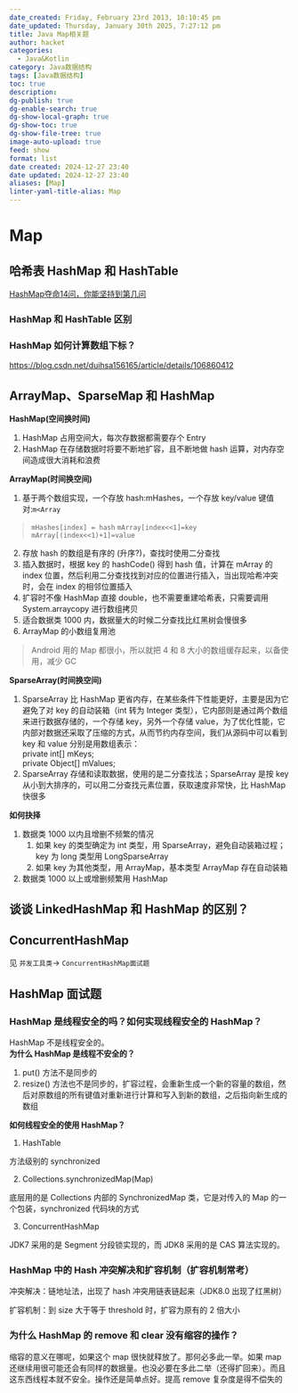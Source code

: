 ```yaml
---
date_created: Friday, February 23rd 2013, 10:10:45 pm
date_updated: Thursday, January 30th 2025, 7:27:12 pm
title: Java Map相关题
author: hacket
categories:
  - Java&Kotlin
category: Java数据结构
tags: [Java数据结构]
toc: true
description: 
dg-publish: true
dg-enable-search: true
dg-show-local-graph: true
dg-show-toc: true
dg-show-file-tree: true
image-auto-upload: true
feed: show
format: list
date created: 2024-12-27 23:40
date updated: 2024-12-27 23:40
aliases: [Map]
linter-yaml-title-alias: Map
---
```


# Map

## 哈希表 HashMap 和 HashTable

[HashMap夺命14问，你能坚持到第几问](https://juejin.cn/post/7077363148281348126)

### HashMap 和 HashTable 区别

### HashMap 如何计算数组下标？

<https://blog.csdn.net/duihsa156165/article/details/106860412>

## ArrayMap、SparseMap 和 HashMap

**HashMap(空间换时间)**

1. HashMap 占用空间大，每次存数据都需要存个 Entry
2. HashMap 在存储数据时将要不断地扩容，且不断地做 hash 运算，对内存空间造成很大消耗和浪费

**ArrayMap(时间换空间)**

1. 基于两个数组实现，一个存放 hash:mHashes，一个存放 key/value 键值对:`m<Array`

> `mHashes[index] = hash`
> `mArray[index<<1]=key`
> `mArray[(index<<1)+1]=value`

2. 存放 hash 的数组是有序的 (升序?)，查找时使用二分查找
3. 插入数据时，根据 key 的 hashCode() 得到 hash 值，计算在 mArray 的 index 位置，然后利用二分查找找到对应的位置进行插入，当出现哈希冲突时，会在 index 的相邻位置插入
4. 扩容时不像 HashMap 直接 double，也不需要重建哈希表，只需要调用 System.arraycopy 进行数组拷贝
5. 适合数据类 1000 内，数据量大的时候二分查找比红黑树会慢很多
6. ArrayMap 的小数组复用池

> Android 用的 Map 都很小，所以就把 4 和 8 大小的数组缓存起来，以备使用，减少 GC

**SparseArray(时间换空间)**

1. SparseArray ⽐ HashMap 更省内存，在某些条件下性能更好，主要是因为它避免了对 key 的⾃动装箱（int 转为 Integer 类型），它内部则是通过两个数组来进⾏数据存储的，⼀个存储 key，另外⼀个存储 value，为了优化性能，它内部对数据还采取了压缩的⽅式，从⽽节约内存空间，我们从源码中可以看到 key 和 value 分别是⽤数组表示：<br />private int[] mKeys;<br />private Object[] mValues;
2. SparseArray 存储和读取数据，使用的是二分查找法；SparseArray 是按 key 从小到大排序的，可以用二分查找元素位置，获取速度非常快，比 HashMap 快很多

**如何抉择**

1. 数据类 1000 以内且增删不频繁的情况
   1. 如果 key 的类型确定为 int 类型，用 SparseArray，避免自动装箱过程；key 为 long 类型用 LongSparseArray
   2. 如果 key 为其他类型，用 ArrayMap，基本类型 ArrayMap 存在自动装箱
2. 数据类 1000 以上或增删频繁用 HashMap<br />

## 谈谈 LinkedHashMap 和 HashMap 的区别？

## ConcurrentHashMap

见 `并发工具类`→ `ConcurrentHashMap面试题`

## HashMap 面试题

### HashMap 是线程安全的吗？如何实现线程安全的 HashMap？

HashMap 不是线程安全的。<br />**为什么 HashMap 是线程不安全的？**

1. put() 方法不是同步的
2. resize() 方法也不是同步的，扩容过程，会重新生成一个新的容量的数组，然后对原数组的所有键值对重新进行计算和写入到新的数组，之后指向新生成的数组

**如何线程安全的使用 HashMap？**

1. HashTable

方法级别的 synchronized

2. Collections.synchronizedMap(Map)

底层用的是 Collections 内部的 SynchronizedMap 类，它是对传入的 Map 的一个包装，synchronized 代码块的方式

3. ConcurrentHashMap

JDK7 采用的是 Segment 分段锁实现的，而 JDK8 采用的是 CAS 算法实现的。

### HashMap 中的 Hash 冲突解决和扩容机制（扩容机制常考）

冲突解决：链地址法，出现了 hash 冲突用链表链起来（JDK8.0 出现了红黑树）

扩容机制：到 size 大于等于 threshold 时，扩容为原有的 2 倍大小

### 为什么 HashMap 的 remove 和 clear 没有缩容的操作？

缩容的意义在哪呢，如果这个 map 很快就释放了。那何必多此一举。如果 map 还继续用很可能还会有同样的数据量。也没必要在多此二举（还得扩回来）。而且这东西线程本就不安全。操作还是简单点好。提高 remove 复杂度是得不偿失的
